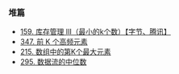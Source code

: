 ### 堆篇
* [159. 库存管理 III（最小的k个数）【字节、腾讯】](https://github.com/cyh756085049/web-system/blob/main/algorithms/leetcode/heap/getLeastNumbers.js)
* [347. 前 K 个高频元素](https://github.com/cyh756085049/web-system/blob/main/algorithms/leetcode/heap/topKFrequent.js)
* [215. 数组中的第K个最大元素](https://github.com/cyh756085049/web-system/blob/main/algorithms/leetcode/heap/q215_findKthLargest.js)
* [295. 数据流的中位数](https://github.com/cyh756085049/web-system/blob/main/algorithms/leetcode/heap/medianFinder.js)
